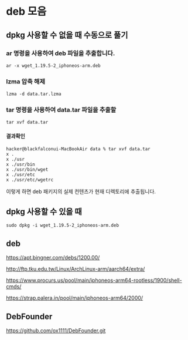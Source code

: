 # deb 모음 

## dpkg 사용할 수 없을 때 수동으로 풀기



### ar 명령을 사용하여 deb 파일을 추출합니다.

```
ar -x wget_1.19.5-2_iphoneos-arm.deb
```

### lzma 압축 해제
```
lzma -d data.tar.lzma
```

### tar 명령을 사용하여 data.tar 파일을 추출할

```
tar xvf data.tar
```

#### 결과확인
```
hacker@blackfalconui-MacBookAir data % tar xvf data.tar 
x .
x ./usr
x ./usr/bin
x ./usr/bin/wget
x ./usr/etc
x ./usr/etc/wgetrc
```

이렇게 하면 deb 패키지의 실제 컨텐츠가 현재 디렉토리에 추출됩니다.


## dpkg 사용할 수 있을 때
```
sudo dpkg -i wget_1.19.5-2_iphoneos-arm.deb
```

## deb

https://apt.bingner.com/debs/1200.00/

http://ftp.tku.edu.tw/Linux/ArchLinux-arm/aarch64/extra/

https://www.procurs.us/pool/main/iphoneos-arm64-rootless/1900/shell-cmds/

https://strap.palera.in/pool/main/iphoneos-arm64/2000/

## DebFounder
https://github.com/ox1111/DebFounder.git
